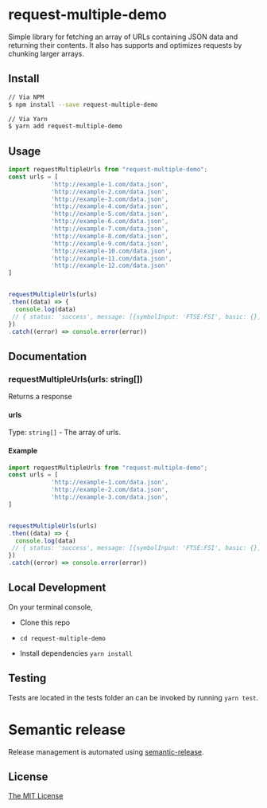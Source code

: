 # request-multiple-demo

Simple library for fetching an array of URLs containing JSON data and returning their contents. It also has supports and optimizes requests by chunking larger arrays.


## Install
```bash
// Via NPM
$ npm install --save request-multiple-demo

// Via Yarn
$ yarn add request-multiple-demo
```

## Usage

```javascript
import requestMultipleUrls from "request-multiple-demo";
const urls = [
            'http://example-1.com/data.json',
            'http://example-2.com/data.json',
            'http://example-3.com/data.json',
            'http://example-4.com/data.json',
            'http://example-5.com/data.json',
            'http://example-6.com/data.json',
            'http://example-7.com/data.json',
            'http://example-8.com/data.json',
            'http://example-9.com/data.json',
            'http://example-10.com/data.json',
            'http://example-11.com/data.json',
            'http://example-12.com/data.json'
]


requestMultipleUrls(urls)
.then((data) => {
  console.log(data)
 // { status: 'success', message: [{symbolInput: 'FTSE:FSI', basic: {}, quote: {} }]}
})
.catch((error) => console.error(error))

```

## Documentation

### requestMultipleUrls(urls: string[])
Returns a response

#### urls
Type: `string[]` -
The array of urls.

#### Example
```javascript
import requestMultipleUrls from "request-multiple-demo";
const urls = [
            'http://example-1.com/data.json',
            'http://example-2.com/data.json',
            'http://example-3.com/data.json',
]


requestMultipleUrls(urls)
.then((data) => {
  console.log(data)
 // { status: 'success', message: [{symbolInput: 'FTSE:FSI', basic: {}, quote: {} }]}
})
.catch((error) => console.error(error))
```

## Local Development
On your terminal console,

- Clone this repo

- `cd request-multiple-demo`

- Install dependencies `yarn install`


## Testing
Tests are located in the tests folder an can be invoked by running `yarn test`.


# Semantic release
Release management is automated using [semantic-release](https://www.npmjs.com/package/semantic-release).


## License
[The MIT License](./LICENSE)
